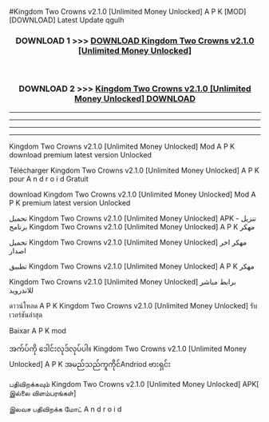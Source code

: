 #Kingdom Two Crowns v2.1.0  [Unlimited Money Unlocked] A P K [MOD] [DOWNLOAD] Latest Update qgulh



<div align="center">

<h3>DOWNLOAD 1 >>> <a href="https://teeasianyam.web.app?sq=Kingdom Two Crowns v2.1.0  [Unlimited Money Unlocked]">DOWNLOAD Kingdom Two Crowns v2.1.0  [Unlimited Money Unlocked] </a></h3><br>

<h3>DOWNLOAD 2 >>> <a href="https://teeasianyam.web.app?sq=Kingdom Two Crowns v2.1.0  [Unlimited Money Unlocked] ">Kingdom Two Crowns v2.1.0  [Unlimited Money Unlocked]  DOWNLOAD </a></h3>

</div>


----------------------------------------------------------

----------------------------------------------------------

----------------------------------------------------------

----------------------------------------------------------


Kingdom Two Crowns v2.1.0  [Unlimited Money Unlocked]  Mod A P K download premium latest version Unlocked

Télécharger Kingdom Two Crowns v2.1.0  [Unlimited Money Unlocked]  A P K pour A n d r o i d Gratuit

download Kingdom Two Crowns v2.1.0  [Unlimited Money Unlocked]  Mod A P K premium latest version Unlocked

تحميل Kingdom Two Crowns v2.1.0  [Unlimited Money Unlocked]  APK - تنزيل برنامج Kingdom Two Crowns v2.1.0  [Unlimited Money Unlocked]  A P K مهكر

تحميل Kingdom Two Crowns v2.1.0  [Unlimited Money Unlocked]  مهكر اخر اصدار

تطبيق Kingdom Two Crowns v2.1.0  [Unlimited Money Unlocked]  A P K مهكر

Kingdom Two Crowns v2.1.0  [Unlimited Money Unlocked]  برابط مباشر للاندرويد

ดาวน์โหลด A P K Kingdom Two Crowns v2.1.0  [Unlimited Money Unlocked]  รับเวอร์ชันล่าสุด

Baixar A P K mod

အက်ပ်ကို ဒေါင်းလုဒ်လုပ်ပါ။ Kingdom Two Crowns v2.1.0  [Unlimited Money Unlocked]  A P K အမည်သည်ကူကိုင်Andriod ဗားရှင်း

பதிவிறக்கவும் Kingdom Two Crowns v2.1.0  [Unlimited Money Unlocked]  APK[ இல்லை விளம்பரங்கள்] 
 
இலவச பதிவிறக்க மோட் A n d r o i d



